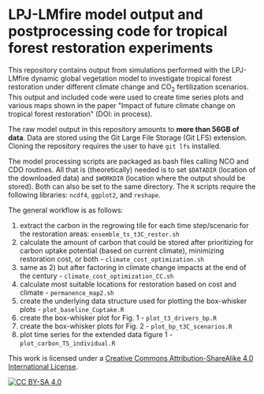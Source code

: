 # LPJ-LMfire model output and postprocessing code for tropical forest restoration experiments

This repository contains output from simulations performed with the LPJ-LMfire dynamic global vegetation model to investigate tropical forest restoration under different climate change and CO<sub>2</sub> fertilization scenarios. This output and included code were used to create time series plots and various maps shown in the paper "Impact of future climate change on tropical forest restoration" (DOI: in process).

The raw model output in this repository amounts to **more than 56GB of data**. Data are stored using the Git Large File Storage (Git LFS) extension. Cloning the repository requires the user to have `git lfs` installed.

The model processing scripts are packaged as bash files calling NCO and CDO routines. All that is (theoretically) needed is to set `$DATADIR` (location of the downloaded data) and `$WORKDIR` (location where the output should be stored). Both can also be set to the same directory. The `R` scripts require the following libraries: `ncdf4`, `ggplot2`, and `reshape`.  

The general workflow is as follows:
1) extract the carbon in the regrowing tile for each time step/scenario for the restoration areas: `ensemble_ts_t3C_restor.sh`
2) calculate the amount of carbon that could be stored after prioritizing for carbon uptake potential (based on current climate), minimizing restoration cost, or both - `climate_cost_optimization.sh`
3) same as 2) but after factoring in climate change impacts at the end of the century - `climate_cost_optimization_CC.sh`
4) calculate most suitable locations for restoration based on cost and climate - `permanence_map2.sh`
5) create the underlying data structure used for plotting the box-whisker plots - `plot_baseline_Cuptake.R`
6) create the box-whisker plot for Fig. 1 - `plot_t3_drivers_bp.R`
7) create the box-whisker plots for Fig. 2 - `plot_bp_t3C_scenarios.R`
8) plot time series for the extended data figure 1 - `plot_carbon_TS_individual.R`

This work is licensed under a
[Creative Commons Attribution-ShareAlike 4.0 International License][cc-by-sa].

[![CC BY-SA 4.0][cc-by-sa-image]][cc-by-sa]

[cc-by-sa]: http://creativecommons.org/licenses/by-sa/4.0/
[cc-by-sa-image]: https://licensebuttons.net/l/by-sa/4.0/88x31.png
[cc-by-sa-shield]: https://img.shields.io/badge/License-CC%20BY--SA%204.0-lightgrey.svg
